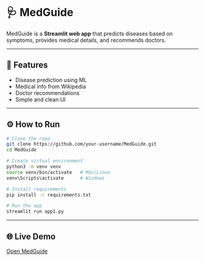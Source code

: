 
# 🩺 MedGuide

MedGuide is a **Streamlit web app** that predicts diseases based on symptoms, provides medical details, and recommends doctors.

---

## 🚀 Features

* Disease prediction using ML
* Medical info from Wikipedia
* Doctor recommendations
* Simple and clean UI

---

## ⚙️ How to Run

```bash
# Clone the repo
git clone https://github.com/your-username/MedGuide.git
cd MedGuide

# Create virtual environment
python3 -m venv venv
source venv/bin/activate   # Mac/Linux
venv\Scripts\activate      # Windows

# Install requirements
pip install -r requirements.txt

# Run the app
streamlit run app1.py
```

---

## 🌐 Live Demo

[Open MedGuide](https://officialmedguide.streamlit.app)

